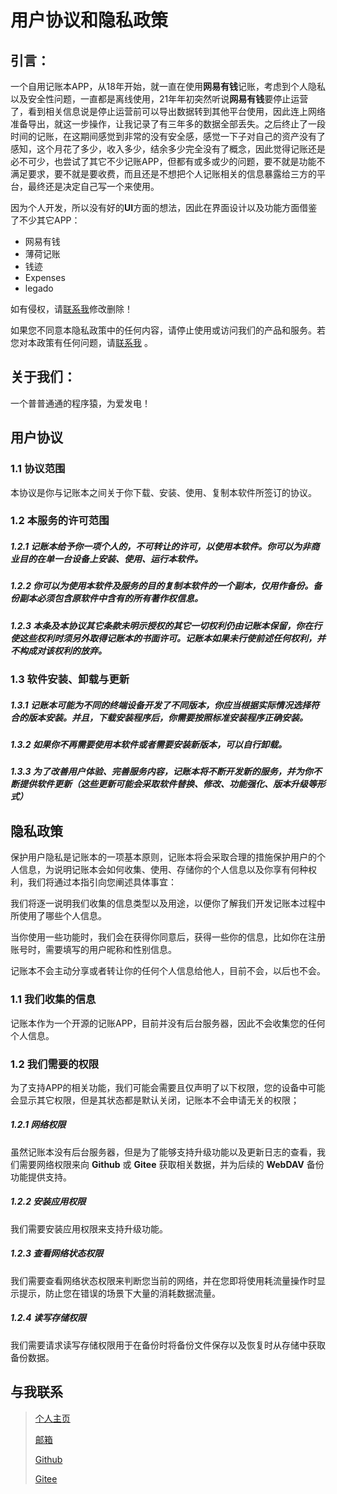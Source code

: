 

# 用户协议和隐私政策

## 引言：

一个自用记账本APP，从18年开始，就一直在使用**网易有钱**记账，考虑到个人隐私以及安全性问题，一直都是离线使用，21年年初突然听说**网易有钱**要停止运营了，看到相关信息说是停止运营前可以导出数据转到其他平台使用，因此连上网络准备导出，就这一步操作，让我记录了有三年多的数据全部丢失。之后终止了一段时间的记账，在这期间感觉到非常的没有安全感，感觉一下子对自己的资产没有了感知，这个月花了多少，收入多少，结余多少完全没有了概念，因此觉得记账还是必不可少，也尝试了其它不少记账APP，但都有或多或少的问题，要不就是功能不满足要求，要不就是要收费，而且还是不想把个人记账相关的信息暴露给三方的平台，最终还是决定自己写一个来使用。

因为个人开发，所以没有好的**UI**方面的想法，因此在界面设计以及功能方面借鉴了不少其它APP：

* 网易有钱
* 薄荷记账
* 钱迹
* Expenses
* legado

如有侵权，请[联系我](mailto:15555650921@163.com)修改删除！

如果您不同意本隐私政策中的任何内容，请停止使用或访问我们的产品和服务。若您对本政策有任何问题，请[联系我](mailto:15555650921@163.com) 。

## 关于我们：

一个普普通通的程序猿，为爱发电！

## 用户协议

### 1.1 协议范围

本协议是你与记账本之间关于你下载、安装、使用、复制本软件所签订的协议。

### 1.2 本服务的许可范围

##### 1.2.1 记账本给予你一项个人的，不可转让的许可，以使用本软件。你可以为非商业目的在单一台设备上安装、使用、运行本软件。

##### 1.2.2 你可以为使用本软件及服务的目的复制本软件的一个副本，仅用作备份。备份副本必须包含原软件中含有的所有著作权信息。

##### 1.2.3 本条及本协议其它条款未明示授权的其它一切权利仍由记账本保留，你在行使这些权利时须另外取得记账本的书面许可。记账本如果未行使前述任何权利，并不构成对该权利的放弃。

### 1.3 软件安装、卸载与更新

##### 1.3.1 记账本可能为不同的终端设备开发了不同版本，你应当根据实际情况选择符合的版本安装。并且，下载安装程序后，你需要按照标准安装程序正确安装。

##### 1.3.2 如果你不再需要使用本软件或者需要安装新版本，可以自行卸载。

##### 1.3.3 为了改善用户体验、完善服务内容，记账本将不断开发新的服务，并为你不断提供软件更新（这些更新可能会采取软件替换、修改、功能强化、版本升级等形式）

## 隐私政策

保护用户隐私是记账本的一项基本原则，记账本将会采取合理的措施保护用户的个人信息，为说明记账本会如何收集、使用、存储你的个人信息以及你享有何种权利，我们将通过本指引向您阐述具体事宜：

我们将逐一说明我们收集的信息类型以及用途，以便你了解我们开发记账本过程中所使用了哪些个人信息。

当你使用一些功能时，我们会在获得你同意后，获得一些你的信息，比如你在注册账号时，需要填写的用户昵称和性别信息。

记账本不会主动分享或者转让你的任何个人信息给他人，目前不会，以后也不会。

### 1.1 我们收集的信息

记账本作为一个开源的记账APP，目前并没有后台服务器，因此不会收集您的任何个人信息。

### 1.2 我们需要的权限

为了支持APP的相关功能，我们可能会需要且仅声明了以下权限，您的设备中可能会显示其它权限，但是其状态都是默认关闭，记账本不会申请无关的权限；

##### 1.2.1 网络权限

虽然记账本没有后台服务器，但是为了能够支持升级功能以及更新日志的查看，我们需要网络权限来向 **Github** 或 **Gitee** 获取相关数据，并为后续的 **WebDAV** 备份功能提供支持。

##### 1.2.2 安装应用权限

我们需要安装应用权限来支持升级功能。

##### 1.2.3 查看网络状态权限

我们需要查看网络状态权限来判断您当前的网络，并在您即将使用耗流量操作时显示提示，防止您在错误的场景下大量的消耗数据流量。

##### 1.2.4 读写存储权限

我们需要请求读写存储权限用于在备份时将备份文件保存以及恢复时从存储中获取备份数据。

## 与我联系

> [个人主页](http://www.WangJie0822.top)
>
> [邮箱](mailto:15555650921@163.com)
>
> [Github](https://github.com/WangJie0822)
>
> [Gitee](https://gitee.com/wangjie0822/Cashbook/releases)

